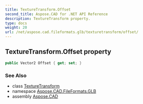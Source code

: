 ```yaml
---
title: TextureTransform.Offset
second_title: Aspose.CAD for .NET API Reference
description: TextureTransform property. 
type: docs
weight: 20
url: /net/aspose.cad.fileformats.glb/texturetransform/offset/
---
```

## TextureTransform.Offset property

```csharp
public Vector2 Offset { get; set; }
```

### See Also

* class [TextureTransform](../)
* namespace [Aspose.CAD.FileFormats.GLB](../../texturetransform/)
* assembly [Aspose.CAD](../../../)


